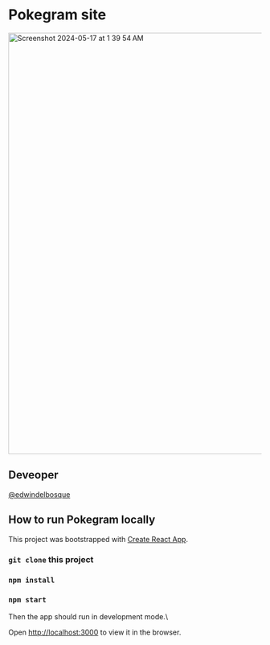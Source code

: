 # Pokegram site
<img width="838" alt="Screenshot 2024-05-17 at 1 39 54 AM" src="https://github.com/edwindelbosque/pokedex/assets/48811985/c6e01329-3061-4d64-8558-c484c5eabc7b">

## Deveoper
[@edwindelbosque](https://github.com/edwindelbosque)

## How to run Pokegram locally

This project was bootstrapped with [Create React App](https://github.com/facebook/create-react-app).

### `git clone` this project

### `npm install`

### `npm start`

Then the app should run in development mode.\

Open [http://localhost:3000](http://localhost:3000) to view it in the browser.
